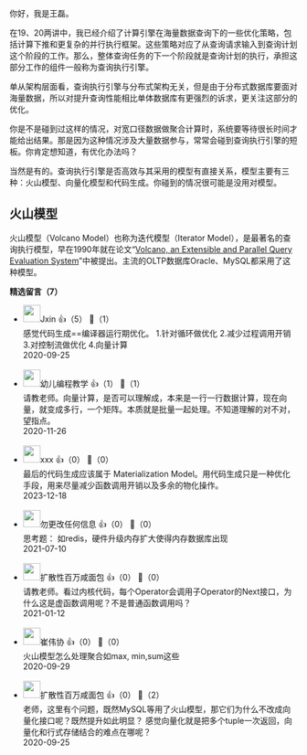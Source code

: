 你好，我是王磊。

在19、20两讲中，我已经介绍了计算引擎在海量数据查询下的一些优化策略，包括计算下推和更复杂的并行执行框架。这些策略对应了从查询请求输入到查询计划这个阶段的工作。那么，整体查询任务的下一个阶段就是查询计划的执行，承担这部分工作的组件一般称为查询执行引擎。

单从架构层面看，查询执行引擎与分布式架构无关，但是由于分布式数据库要面对海量数据，所以对提升查询性能相比单体数据库有更强烈的诉求，更关注这部分的优化。

你是不是碰到过这样的情况，对宽口径数据做聚合计算时，系统要等待很长时间才能给出结果。那是因为这种情况涉及大量数据参与，常常会碰到查询执行引擎的短板。你肯定想知道，有优化办法吗？

当然是有的。查询执行引擎是否高效与其采用的模型有直接关系，模型主要有三种：火山模型、向量化模型和代码生成。你碰到的情况很可能是没用对模型。

## 火山模型

火山模型（Volcano Model）也称为迭代模型（Iterator Model），是最著名的查询执行模型，早在1990年就在论文“[Volcano, an Extensible and Parallel Query Evaluation System](https://core.ac.uk/download/pdf/54846488.pdf)”中被提出。主流的OLTP数据库Oracle、MySQL都采用了这种模型。
<div><strong>精选留言（7）</strong></div><ul>
<li><img src="https://static001.geekbang.org/account/avatar/00/13/17/27/ec30d30a.jpg" width="30px"><span>Jxin</span> 👍（5） 💬（1）<div>感觉代码生成==编译器运行期优化。
1.针对循环做优化
2.减少过程调用开销
3.对控制流做优化
4.向量计算</div>2020-09-25</li><br/><li><img src="https://static001.geekbang.org/account/avatar/00/12/e0/cf/43f201f2.jpg" width="30px"><span>幼儿编程教学</span> 👍（1） 💬（1）<div>请教老师。向量计算，是否可以理解成，本来是一行一行数据计算，现在向量，就变成多行，一个矩阵。本质就是批量一起处理。不知道理解的对不对，望指点。</div>2020-11-26</li><br/><li><img src="https://static001.geekbang.org/account/avatar/00/10/bb/cc/fac12364.jpg" width="30px"><span>xxx</span> 👍（0） 💬（0）<div>最后的代码生成应该属于 Materialization Model。用代码生成只是一种优化手段，用来尽量减少函数调用开销以及多余的物化操作。</div>2023-12-18</li><br/><li><img src="" width="30px"><span>勿更改任何信息</span> 👍（0） 💬（0）<div>思考题：
如redis，硬件升级内存扩大使得内存数据库出现</div>2021-07-10</li><br/><li><img src="https://static001.geekbang.org/account/avatar/00/1d/12/13/e103a6e3.jpg" width="30px"><span>扩散性百万咸面包</span> 👍（0） 💬（0）<div>请教老师。看过内核代码，每个Operator会调用子Operator的Next接口，为什么这是虚函数调用呢？不是普通函数调用吗？</div>2021-01-12</li><br/><li><img src="https://static001.geekbang.org/account/avatar/00/0f/99/f4/e0484cac.jpg" width="30px"><span>崔伟协</span> 👍（0） 💬（0）<div>火山模型怎么处理聚合如max, min,sum这些</div>2020-09-29</li><br/><li><img src="https://static001.geekbang.org/account/avatar/00/1d/12/13/e103a6e3.jpg" width="30px"><span>扩散性百万咸面包</span> 👍（0） 💬（2）<div>老师，这里有个问题，既然MySQL等用了火山模型，那它们为什么不改成向量化接口呢？既然提升如此明显？
感觉向量化就是把多个tuple一次返回，向量化和行式存储结合的难点在哪呢？</div>2020-09-25</li><br/>
</ul>